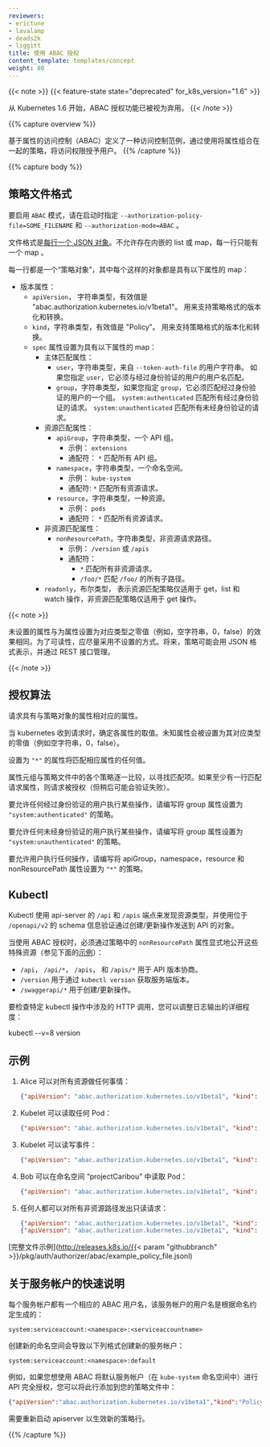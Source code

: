 ```yaml
---
reviewers:
- erictune
- lavalamp
- deads2k
- liggitt
title: 使用 ABAC 授权
content_template: templates/concept
weight: 80
---
```

<!--
---
reviewers:
- erictune
- lavalamp
- deads2k
- liggitt
title: Using ABAC Authorization
content_template: templates/concept
weight: 80
---
-->
{{< note >}}
{{< feature-state state="deprecated" for_k8s_version="1.6" >}}
<!--
The ABAC Authorization feature has been considered deprecated from the Kubernetes 1.6 release.
-->
从 Kubernetes 1.6 开始，ABAC 授权功能已被视为弃用。
{{< /note >}}

{{% capture overview %}}
<!--
Attribute-based access control (ABAC) defines an access control paradigm whereby access rights are granted to users through the use of policies which combine attributes together.
-->
基于属性的访问控制（ABAC）定义了一种访问控制范例，通过使用将属性组合在一起的策略，将访问权限授予用户。
{{% /capture %}}

{{% capture body %}}
<!--
## Policy File Format
-->
## 策略文件格式

<!--
To enable `ABAC` mode, specify `--authorization-policy-file=SOME_FILENAME` and `--authorization-mode=ABAC` on startup.
-->
要启用 `ABAC` 模式，请在启动时指定 `--authorization-policy-file=SOME_FILENAME` 和 `--authorization-mode=ABAC` 。

<!--
The file format is [one JSON object per line](http://jsonlines.org/).  There should be no enclosing list or map, just one map per line.
-->
文件格式是[每行一个 JSON 对象](http://jsonlines.org/)。不允许存在内嵌的 list 或 map，每一行只能有一个 map 。

<!--
Each line is a "policy object", where each such object is a map with the following properties:
- Versioning properties:
    - `apiVersion`, type string; valid values are "abac.authorization.kubernetes.io/v1beta1". Allows versioning and conversion of the policy format.
    - `kind`, type string: valid values are "Policy". Allows versioning and conversion of the policy format.
  - `spec` property set to a map with the following properties:
    - Subject-matching properties:
      - `user`, type string; the user-string from `--token-auth-file`. If you specify `user`, it must match the username of the authenticated user.
      - `group`, type string; if you specify `group`, it must match one of the groups of the authenticated user. `system:authenticated` matches all authenticated requests. `system:unauthenticated` matches all unauthenticated requests.
    - Resource-matching properties:
      - `apiGroup`, type string; an API group.
        - Ex: `extensions`
        - Wildcard: `*` matches all API groups.
      - `namespace`, type string; a namespace.
        - Ex: `kube-system`
        - Wildcard: `*` matches all resource requests.
      - `resource`, type string; a resource type
        - Ex: `pods`
        - Wildcard: `*` matches all resource requests.
    - Non-resource-matching properties:
      - `nonResourcePath`, type string; non-resource request paths.
        - Ex: `/version` or `/apis`
        - Wildcard: 
          - `*` matches all non-resource requests.
          - `/foo/*` matches all subpaths of `/foo/`.
    - `readonly`, type boolean, when true, means that the Resource-matching policy only applies to get, list, and watch operations, Non-resource-matching policy only applies to get operation.

-->
每一行都是一个“策略对象”，其中每个这样的对象都是具有以下属性的 map：

- 版本属性：
    - `apiVersion`， 字符串类型，有效值是 "abac.authorization.kubernetes.io/v1beta1"。 用来支持策略格式的版本化和转换。
    - `kind`，字符串类型，有效值是 "Policy"。 用来支持策略格式的版本化和转换。
  - `spec` 属性设置为具有以下属性的 map：
    - 主体匹配属性：
      - `user`，字符串类型，来自 `--token-auth-file` 的用户字符串。 如果您指定 `user`，它必须与经过身份验证的用户的用户名匹配。
      - `group`，字符串类型，如果您指定 `group`，它必须匹配经过身份验证的用户的一个组。 `system:authenticated` 匹配所有经过身份验证的请求。 `system:unauthenticated` 匹配所有未经身份验证的请求。
    - 资源匹配属性：
      - `apiGroup`，字符串类型，一个 API 组。
        - 示例： `extensions`
        - 通配符： `*` 匹配所有 API 组。
      - `namespace`，字符串类型，一个命名空间。
        - 示例： `kube-system`
        - 通配符: `*` 匹配所有资源请求。
      - `resource`，字符串类型，一种资源。
        - 示例： `pods`
        - 通配符： `*` 匹配所有资源请求。
    - 非资源匹配属性：
      - `nonResourcePath`，字符串类型，非资源请求路径。
        - 示例： `/version` 或 `/apis`
        - 通配符：
          - `*` 匹配所有非资源请求。
          - `/foo/*` 匹配 `/foo/` 的所有子路径。
    - `readonly`，布尔类型， 表示资源匹配策略仅适用于 get，list 和 watch 操作，非资源匹配策略仅适用于 get 操作。

{{< note >}}
<!--
An unset property is the same as a property set to the zero value for its type(e.g. empty string, 0, false). However, unset should be preferred for readability. In the future, policies may be expressed in a JSON format, and managed via aREST interface.
-->
未设置的属性与为属性设置为对应类型之零值（例如，空字符串，0，false）的效果相同。为了可读性，应尽量采用不设置的方式。将来，策略可能会用 JSON 格式表示，并通过 REST 接口管理。

{{< /note >}}

<!--
## Authorization Algorithm
-->
## 授权算法

<!--
A request has attributes which correspond to the properties of a policy object.
-->
请求具有与策略对象的属性相对应的属性。

<!--
When a request is received, the attributes are determined.  Unknown attributesare set to the zero value of its type (e.g. empty string, 0, false).
-->
当 kubernetes 收到请求时，确定各属性的取值。未知属性会被设置为其对应类型的零值（例如空字符串，0，false）。

<!--
A property set to `"*"` will match any value of the corresponding attribute.
-->
设置为 `"*"` 的属性将匹配相应属性的任何值。

<!--
The tuple of attributes is checked for a match against every policy in thepolicy file. If at least one line matches the request attributes, then the request is authorized (but may fail later validation).
-->
属性元组与策略文件中的各个策略逐一比较，以寻找匹配项。如果至少有一行匹配请求属性，则请求被授权（但稍后可能会验证失败）。

<!--
To permit any authenticated user to do something, write a policy with the group property set to `"system:authenticated"`.
-->
要允许任何经过身份验证的用户执行某些操作，请编写将 group 属性设置为 `"system:authenticated"` 的策略。

<!--
To permit any unauthenticated user to do something, write a policy with the group property set to `"system:unauthenticated"`.
-->
要允许任何未经身份验证的用户执行某些操作，请编写将 group 属性设置为 `"system:unauthenticated"` 的策略。

<!--
To permit a user to do anything, write a policy with the apiGroup, namespace,resource, and nonResourcePath properties set to `"*"`.
-->
要允许用户执行任何操作，请编写将 apiGroup，namespace，resource 和 nonResourcePath 属性设置为 `"*"` 的策略。

<!--
## Kubectl
-->
## Kubectl

<!--
Kubectl uses the `/api` and `/apis` endpoints of api-server to discover served resource types, and validates objects sent to the API by create/update operations using schema information located at `/openapi/v2`.
-->
Kubectl 使用 api-server 的 `/api` 和 `/apis` 端点来发现资源类型，并使用位于 `/openapi/v2` 的 schema 信息验证通过创建/更新操作发送到 API 的对象。

<!--
When using ABAC authorization, those special resources have to be explicitly exposed via the `nonResourcePath` property in a policy (see [examples](#examples) below):
-->
当使用 ABAC 授权时，必须通过策略中的 `nonResourcePath` 属性显式地公开这些特殊资源（参见下面的[示例](#examples)）：

* `/api`， `/api/*`， `/apis`， 和 `/apis/*` 用于 API 版本协商。
* `/version` 用于通过 `kubectl version` 获取服务端版本。
* `/swaggerapi/*` 用于创建/更新操作。

<!--
To inspect the HTTP calls involved in a specific kubectl operation you can turnup the verbosity:
-->
要检查特定 kubectl 操作中涉及的 HTTP 调用，您可以调整日志输出的详细程度：

<!--
    kubectl --v=8 version
-->
kubectl --v=8 version

<!--
## Examples
-->
## 示例

<!--
1. Alice can do anything to all resources:

    ```json
    {"apiVersion": "abac.authorization.kubernetes.io/v1beta1", "kind": "Policy", "spec": {"user": "alice", "namespace": "*", "resource": "*", "apiGroup": "*"}}
    ```
 1. The Kubelet can read any pods:

    ```json
    {"apiVersion": "abac.authorization.kubernetes.io/v1beta1", "kind": "Policy", "spec": {"user": "kubelet", "namespace": "*", "resource": "pods", "readonly": true}}
    ```
 2. The Kubelet can read and write events:

    ```json
    {"apiVersion": "abac.authorization.kubernetes.io/v1beta1", "kind": "Policy", "spec": {"user": "kubelet", "namespace": "*", "resource": "events"}}
    ```
 3. Bob can just read pods in namespace "projectCaribou":

    ```json
    {"apiVersion": "abac.authorization.kubernetes.io/v1beta1", "kind": "Policy", "spec": {"user": "bob", "namespace": "projectCaribou", "resource": "pods", "readonly": true}}
    ```
 5. Anyone can make read-only requests to all non-resource paths:

    ```json
    {"apiVersion": "abac.authorization.kubernetes.io/v1beta1", "kind": "Policy", "spec": {"group": "system:authenticated", "readonly": true, "nonResourcePath": "*"}}
    {"apiVersion": "abac.authorization.kubernetes.io/v1beta1", "kind": "Policy", "spec": {"group": "system:unauthenticated", "readonly": true, "nonResourcePath": "*"}}
    ```
-->
1. Alice 可以对所有资源做任何事情：

    ```json
    {"apiVersion": "abac.authorization.kubernetes.io/v1beta1", "kind": "Policy", "spec": {"user": "alice", "namespace": "*", "resource": "*", "apiGroup": "*"}}
    ```

2. Kubelet 可以读取任何 Pod：

    ```json
    {"apiVersion": "abac.authorization.kubernetes.io/v1beta1", "kind": "Policy", "spec": {"user": "kubelet", "namespace": "*", "resource": "pods", "readonly": true}}
    ```

3. Kubelet 可以读写事件：

    ```json
    {"apiVersion": "abac.authorization.kubernetes.io/v1beta1", "kind": "Policy", "spec": {"user": "kubelet", "namespace": "*", "resource": "events"}}
    ```

4. Bob 可以在命名空间 “projectCaribou” 中读取 Pod：

    ```json
    {"apiVersion": "abac.authorization.kubernetes.io/v1beta1", "kind": "Policy", "spec": {"user": "bob", "namespace": "projectCaribou", "resource": "pods", "readonly": true}}
    ```

5. 任何人都可以对所有非资源路径发出只读请求：

    ```json
    {"apiVersion": "abac.authorization.kubernetes.io/v1beta1", "kind": "Policy", "spec": {"group": "system:authenticated", "readonly": true, "nonResourcePath": "*"}}
    {"apiVersion": "abac.authorization.kubernetes.io/v1beta1", "kind": "Policy", "spec": {"group": "system:unauthenticated", "readonly": true, "nonResourcePath": "*"}}
    ```

<!--
[Complete file example](http://releases.k8s.io/{{< param "githubbranch" >}}/pkg/auth/authorizer/abac/example_policy_file.jsonl)
-->
[完整文件示例](http://releases.k8s.io/{{< param "githubbranch" >}}/pkg/auth/authorizer/abac/example_policy_file.jsonl)

<!--
## A quick note on service accounts
-->
## 关于服务帐户的快速说明

<!--
Every service account has a corresponding ABAC username, and that service account's user name is generated according to the naming convention:
-->
每个服务帐户都有一个相应的 ABAC 用户名，该服务帐户的用户名是根据命名约定生成的：

```shell
system:serviceaccount:<namespace>:<serviceaccountname>
```

<!--
Creating a new namespace leads to the creation of a new service account in the following format:
-->
创建新的命名空间会导致以下列格式创建新的服务帐户：

```shell
system:serviceaccount:<namespace>:default
```

<!--
For example, if you wanted to grant the default service account (in the `kube-system` namespace) full privilege to the API using ABAC, you would add this line to your policy file:
-->
例如，如果您想使用 ABAC 将默认服务帐户（在 `kube-system` 命名空间中）进行 API 完全授权，您可以将此行添加到您的策略文件中：

```json
{"apiVersion":"abac.authorization.kubernetes.io/v1beta1","kind":"Policy","spec":{"user":"system:serviceaccount:kube-system:default","namespace":"*","resource":"*","apiGroup":"*"}}
```

<!--
The apiserver will need to be restarted to pickup the new policy lines.
-->
需要重新启动 apiserver 以生效新的策略行。

{{% /capture %}}

